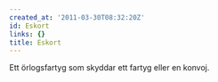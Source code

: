 ```yaml
---
created_at: '2011-03-30T08:32:20Z'
id: Eskort
links: {}
title: Eskort
---
```


Ett örlogsfartyg som skyddar ett fartyg eller en konvoj.
